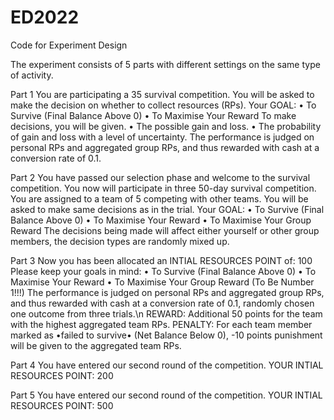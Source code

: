 # ED2022
Code for Experiment Design

The experiment consists of 5 parts with different settings on the same type of activity.

Part 1
You are participating a 35 survival competition.
You will be asked to make the decision on whether to collect resources (RPs).
Your GOAL:
• To Survive (Final Balance Above 0)
• To Maximise Your Reward
To make decisions, you will be given.
• The possible gain and loss.
• The probability of gain and loss with a level of uncertainty.
The performance is judged on personal RPs and aggregated group RPs, and thus rewarded with cash at a conversion rate of 0.1.

Part 2
You have passed our selection phase and welcome to the survival competition.
You now will participate in three 50-day survival competition.
You are assigned to a team of 5 competing with other teams.
You will be asked to make same decisions as in the trial.
Your GOAL:
• To Survive (Final Balance Above 0)
• To Maximise Your Reward
• To Maximise Your Group Reward
The decisions being made will affect either yourself or other group members, the decision types are randomly mixed up.

Part 3
Now you has been allocated an INTIAL RESOURCES POINT of:
100
Please keep your goals in mind:
• To Survive (Final Balance Above 0)
• To Maximise Your Reward
• To Maximise Your Group Reward (To Be Number 1!!!)
The performance is judged on personal RPs and aggregated group RPs, and thus rewarded with cash at a conversion rate of 0.1, randomly chosen one outcome from three trials.\n
REWARD: Additional 50 points for the team with the highest aggregated team RPs.
PENALTY: For each team member marked as •failed to survive• (Net Balance Below 0), -10 points punishment will be given to the aggregated team RPs.

Part 4
You have entered our second round of the competition.
YOUR INTIAL RESOURCES POINT:
200 

Part 5
You have entered our second round of the competition.
YOUR INTIAL RESOURCES POINT:
500
